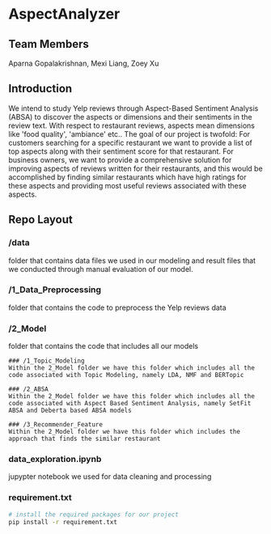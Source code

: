 # AspectAnalyzer

## Team Members
Aparna Gopalakrishnan, Mexi Liang, Zoey Xu

## Introduction
We intend to study Yelp reviews through Aspect-Based Sentiment Analysis (ABSA) to 
discover the aspects or dimensions and their sentiments in the review text. With respect to restaurant reviews, aspects mean dimensions like 'food quality', 'ambiance' etc.. The goal of our project is twofold: For customers searching for a specific restaurant we want to provide a list of top aspects along with their sentiment score for that restaurant. For business owners, we want to provide a comprehensive solution for improving aspects of reviews written for their restaurants, and this would be accomplished by finding similar restaurants which have high ratings for these aspects and providing most useful reviews associated with these aspects. 

## Repo Layout
### /data 
folder that contains data files we used in our modeling and result files that we conducted through manual evaluation of our model.
### /1_Data_Preprocessing
folder that contains the code to preprocess the Yelp reviews data
### /2_Model
folder that contains the code that includes all our models

    ### /1_Topic_Modeling
    Within the 2_Model folder we have this folder which includes all the code associated with Topic Modeling, namely LDA, NMF and BERTopic
    
    ### /2_ABSA
    Within the 2_Model folder we have this folder which includes all the code associated with Aspect Based Sentiment Analysis, namely SetFit ABSA and Deberta based ABSA models
    
    ### /3_Recommender_Feature
    Within the 2_Model folder we have this folder which includes the approach that finds the similar restaurant 
    
### data_exploration.ipynb
jupypter notebook we used for data cleaning and processing
### requirement.txt
```bash
# install the required packages for our project
pip install -r requirement.txt
```
